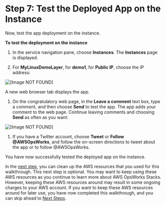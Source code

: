 # Step 7: Test the Deployed App on the Instance<a name="gettingstarted-linux-test-app"></a>

Now, test the app deployment on the instance\.

**To test the deployment on the instance**

1. In the service navigation pane, choose **Instances**\. The **Instances** page is displayed\.

1. For **MyLinuxDemoLayer**, for **demo1**, for **Public IP**, choose the IP address:

     
![\[Image NOT FOUND\]](http://docs.aws.amazon.com/opsworks/latest/userguide/images/gs-linux-instance-ip-console.png)

   

   A new web browser tab displays the app\.

1. On the congratulatory web page, in the **Leave a comment** text box, type a comment, and then choose **Send** to test the app\. The app adds your comment to the web page\. Continue leaving comments and choosing **Send** as often as you want:

     
![\[Image NOT FOUND\]](http://docs.aws.amazon.com/opsworks/latest/userguide/images/gs-linux-test-app.png)

   

1. If you have a Twitter account, choose **Tweet** or **Follow @AWSOpsWorks**, and follow the on\-screen directions to tweet about the app or to follow @AWSOpsWorks\.

You have now successfully tested the deployed app on the instance\.

In the [next step](gettingstarted-linux-clean-up.md), you can clean up the AWS resources that you used for this walkthrough\. This next step is optional\. You may want to keep using these AWS resources as you continue to learn more about AWS OpsWorks Stacks\. However, keeping these AWS resources around may result in some ongoing charges to your AWS account\. If you want to keep these AWS resources around for later use, you have now completed this walkthrough, and you can skip ahead to [Next Steps](gettingstarted-linux-next-steps.md)\.